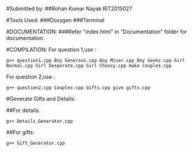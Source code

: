 #Submitted by:
##Rohan Kumar Nayak RIT2015027

#Tools Used:
###Doxygen
###Terminal

#DOCUMENTATION:
###Refer "index.html" in "Documentation" folder for documentation.

#COMPILATION:
For question 1,use : 

```
g++ question1.cpp Boy Generous.cpp Boy Miser.cpp Boy Geeks.cpp Girl Normal.cpp Girl Desperate.cpp Girl Choosy.cpp make couples.cpp
```

For question 2,use : 

```
g++ question2.cpp Couples.cpp Gifts.cpp give gifts.cpp 
```

#Generate Gifts and Details:

##For details:

```
g++ Details_Generator.cpp
```

##For gifts:

```
g++ Gift_Generator.cpp
```

